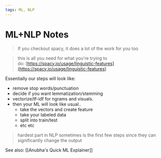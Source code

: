 ```yaml
---
tags: ML, NLP
---
```

# ML+NLP Notes
> If you checkout spacy, it does a lot of the work for you too

> this is all you need for what you're trying to do: [https://spacy.io/usage/linguistic-features](https://spacy.io/usage/linguistic-features)

Essentially our steps will look like:
- remove stop words/punctuation
- decide if you want lemmatization/stemming
- vectorize/tf-idf for ngrams and visuals.
- then your ML will look like usual..
	- take the vectors and create feature
	- take your labeled data
	- split into train/test
	- etc etc

> hardest part in NLP sometimes is the first few steps since they can significantly change the output

See also: [[Anubha's Quick ML Explainer]]
